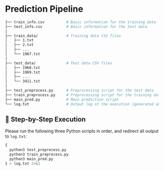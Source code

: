 # Prediction Pipeline

```bash
├── train_info.csv          # Basic information for the training data
├── test_info.csv           # Basic information for the test data
|
├── train_data/             # Training data CSV files
│   ├── 1.txt
│   ├── 2.txt
│   ├── ...
│   └── 1967.txt
|
├── test_data/              # Test data CSV files
│   ├── 1968.txt
│   ├── 1969.txt
│   ├── ...
│   └── 3411.txt
|
├── test_preprocess.py      # Preprocessing script for the test data
├── train_preprocess.py     # Preprocessing script for the training data
├── main_pred.py            # Main prediction script
└── log.txt                 # Output log of the execution (generated automatically)
```

## 📌 Step-by-Step Execution

Please run the following three Python scripts in order, and redirect all output to `log.txt`:

```bash
{
  python3 test_preprocess.py
  python3 train_preprocess.py
  python3 main_pred.py
} > log.txt 2>&1
```
